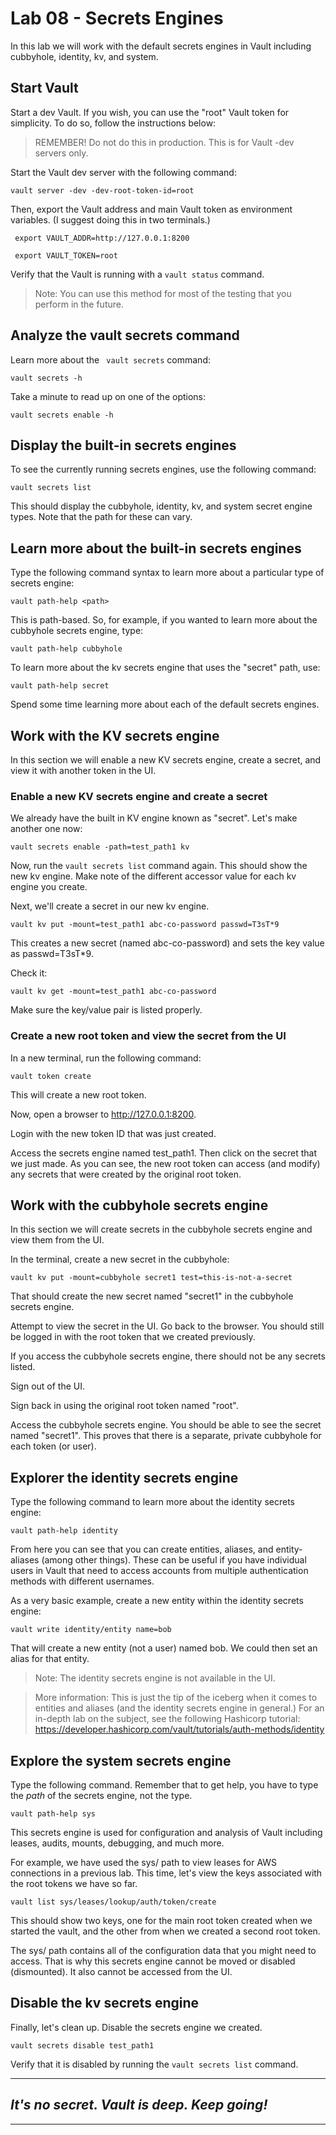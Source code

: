 # Lab 08 - Secrets Engines
In this lab we will work with the default secrets engines in Vault including cubbyhole, identity, kv, and system. 

## Start Vault
Start a dev Vault. If you wish, you can use the "root" Vault token for simplicity. To do so, follow the instructions below:

> REMEMBER! Do not do this in production. This is for Vault -dev servers only.

Start the Vault dev server with the following command:

`vault server -dev -dev-root-token-id=root`

Then, export the Vault address and main Vault token as environment variables. (I suggest doing this in two terminals.)

` export VAULT_ADDR=http://127.0.0.1:8200`

` export VAULT_TOKEN=root`

Verify that the Vault is running with a `vault status` command. 

> Note: You can use this method for most of the testing that you perform in the future.

## Analyze the vault secrets command
Learn more about the ` vault secrets` command:

`vault secrets -h`

Take a minute to read up on one of the options:

`vault secrets enable -h`

## Display the built-in secrets engines
To see the currently running secrets engines, use the following command:

`vault secrets list`

This should display the cubbyhole, identity, kv, and system secret engine types. Note that the path for these can vary. 

## Learn more about the built-in secrets engines
Type the following command syntax to learn more about a particular type of secrets engine:

`vault path-help <path>`

This is path-based. So, for example, if you wanted to learn more about the cubbyhole secrets engine, type:

`vault path-help cubbyhole`

To learn more about the kv secrets engine that uses the "secret" path, use:

`vault path-help secret`

Spend some time learning more about each of the default secrets engines. 

## Work with the KV secrets engine
In this section we will enable a new KV secrets engine, create a secret, and view it with another token in the UI.

### Enable a new KV secrets engine and create a secret
We already have the built in KV engine known as "secret". Let's make another one now:

`vault secrets enable -path=test_path1 kv`

Now, run the `vault secrets list` command again. This should show the new kv engine. Make note of the different accessor value for each kv engine you create. 

Next, we'll create a secret in our new kv engine.

`vault kv put -mount=test_path1 abc-co-password passwd=T3sT*9`

This creates a new secret (named abc-co-password) and sets the key value as passwd=T3sT*9. 

Check it:

`vault kv get -mount=test_path1 abc-co-password`

Make sure the key/value pair is listed properly.

### Create a new root token and view the secret from the UI
In a new terminal, run the following command:

`vault token create`

This will create a new root token. 

Now, open a browser to http://127.0.0.1:8200. 

Login with the new token ID that was just created.

Access the secrets engine named test_path1. Then click on the secret that we just made. As you can see, the new root token can access (and modify) any secrets that were created by the original root token. 

## Work with the cubbyhole secrets engine
In this section we will create secrets in the cubbyhole secrets engine and view them from the UI.

In the terminal, create a new secret in the cubbyhole:

`vault kv put -mount=cubbyhole secret1 test=this-is-not-a-secret`

That should create the new secret named "secret1" in the cubbyhole secrets engine.

Attempt to view the secret in the UI. Go back to the browser. You should still be logged in with the root token that we created previously. 

If you access the cubbyhole secrets engine, there should not be any secrets listed. 

Sign out of the UI.

Sign back in using the original root token named "root".

Access the cubbyhole secrets engine. You should be able to see the secret named "secret1". This proves that there is a separate, private cubbyhole for each token (or user).

## Explorer the identity secrets engine
Type the following command to learn more about the identity secrets engine:

`vault path-help identity`

From here you can see that you can create entities, aliases, and entity-aliases (among other things). These can be useful if you have individual users in Vault that need to access accounts from multiple authentication methods with different usernames. 

As a very basic example, create a new entity within the identity secrets engine:

`vault write identity/entity name=bob`

That will create a new entity (not a user) named bob. We could then set an alias for that entity. 

> Note: The identity secrets engine is not available in the UI. 

> More information: This is just the tip of the iceberg when it comes to entities and aliases (and the identity secrets engine in general.) For an in-depth lab on the subject, see the following Hashicorp tutorial: https://developer.hashicorp.com/vault/tutorials/auth-methods/identity

## Explore the system secrets engine
Type the following command. Remember that to get help, you have to type the *path* of the secrets engine, not the type. 

`vault path-help sys`

This secrets engine is used for configuration and analysis of Vault including leases, audits, mounts, debugging, and much more. 

For example, we have used the sys/ path to view leases for AWS connections in a previous lab. This time, let's view the keys associated with the root tokens we have so far.

`vault list sys/leases/lookup/auth/token/create`

This should show two keys, one for the main root token created when we started the vault, and the other from when we created a second root token. 

The sys/ path contains all of the configuration data that you might need to access. That is why this secrets engine cannot be moved or disabled (dismounted). It also cannot be accessed from the UI.

## Disable the kv secrets engine  
Finally, let's clean up. Disable the secrets engine we created.

`vault secrets disable test_path1`

Verify that it is disabled by running the `vault secrets list` command. 

---
## *It's no secret. Vault is deep. Keep going!*
---